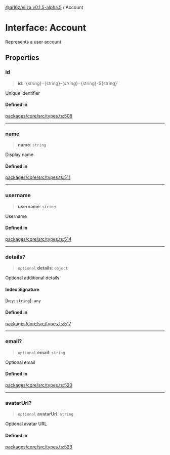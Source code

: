 [@ai16z/eliza v0.1.5-alpha.5](../index.md) / Account

# Interface: Account

Represents a user account

## Properties

### id

> **id**: \`$\{string\}-$\{string\}-$\{string\}-$\{string\}-$\{string\}\`

Unique identifier

#### Defined in

[packages/core/src/types.ts:508](https://github.com/roschler/eliza/blob/main/packages/core/src/types.ts#L508)

***

### name

> **name**: `string`

Display name

#### Defined in

[packages/core/src/types.ts:511](https://github.com/roschler/eliza/blob/main/packages/core/src/types.ts#L511)

***

### username

> **username**: `string`

Username

#### Defined in

[packages/core/src/types.ts:514](https://github.com/roschler/eliza/blob/main/packages/core/src/types.ts#L514)

***

### details?

> `optional` **details**: `object`

Optional additional details

#### Index Signature

 \[`key`: `string`\]: `any`

#### Defined in

[packages/core/src/types.ts:517](https://github.com/roschler/eliza/blob/main/packages/core/src/types.ts#L517)

***

### email?

> `optional` **email**: `string`

Optional email

#### Defined in

[packages/core/src/types.ts:520](https://github.com/roschler/eliza/blob/main/packages/core/src/types.ts#L520)

***

### avatarUrl?

> `optional` **avatarUrl**: `string`

Optional avatar URL

#### Defined in

[packages/core/src/types.ts:523](https://github.com/roschler/eliza/blob/main/packages/core/src/types.ts#L523)
